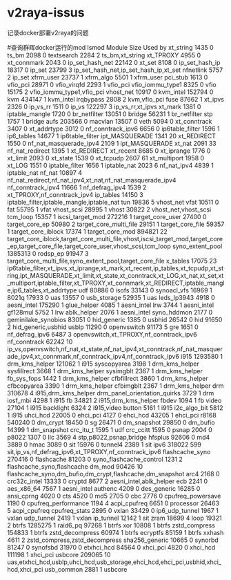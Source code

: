 # v2raya-issus
记录docker部署v2raya的问题

#查询群晖docker运行的mod
lsmod
Module                  Size  Used by
xt_string               1435  0 
ts_bm                   2098  0 
textsearch              2284  2 ts_bm,xt_string
xt_TPROXY               4955  0 
xt_connmark             2043  0 
ip_set_hash_net        22142  0 
xt_set                  8108  0 
ip_set_hash_ip         18317  0 
ip_set                 23799  3 ip_set_hash_net,ip_set_hash_ip,xt_set
nfnetlink               5757  2 ip_set
xfrm_user              23737  1 
xfrm_algo               5501  1 xfrm_user
pci_stub                1613  0 
vfio_pci               28971  0 
vfio_virqfd             2293  1 vfio_pci
vfio_iommu_type1        8325  0 
vfio                   15175  2 vfio_iommu_type1,vfio_pci
vhost_net              10917  0 
kvm_intel             152794  0 
kvm                   434147  1 kvm_intel
irqbypass               2808  2 kvm,vfio_pci
fuse                   87662  1 
xt_ipvs                 2326  0 
ip_vs_rr                1511  0 
ip_vs                 122297  3 ip_vs_rr,xt_ipvs
xt_mark                 1381  0 
iptable_mangle          1720  0 
br_netfilter           13051  0 
bridge                 56231  1 br_netfilter
stp                     1757  1 bridge
aufs                  203566  0 
macvlan                13507  0 
veth                    5094  0 
xt_conntrack            3407  0 
xt_addrtype             3012  0 
nf_conntrack_ipv6       6656  0 
ip6table_filter         1596  1 
ip6_tables             14677  1 ip6table_filter
ipt_MASQUERADE          1341  20 
xt_REDIRECT             1550  0 
nf_nat_masquerade_ipv4     2109  1 ipt_MASQUERADE
xt_nat                  2091  33 
nf_nat_redirect         1395  1 xt_REDIRECT
xt_recent               8685  0 
xt_iprange              1776  0 
xt_limit                2093  0 
xt_state                1539  0 
xt_tcpudp               2607  61 
xt_multiport            1958  0 
xt_LOG                  1551  0 
iptable_filter          1656  1 
iptable_nat             2023  6 
nf_nat_ipv4             4839  1 iptable_nat
nf_nat                 10897  4 nf_nat_redirect,nf_nat_ipv4,xt_nat,nf_nat_masquerade_ipv4
nf_conntrack_ipv4      11666  1 
nf_defrag_ipv4          1539  2 xt_TPROXY,nf_conntrack_ipv4
ip_tables              14150  3 iptable_filter,iptable_mangle,iptable_nat
tun                    19836  5 vhost_net
vfat                   10511  0 
fat                    55795  1 vfat
vhost_scsi             28995  1 
vhost                  30822  2 vhost_net,vhost_scsi
tcm_loop               15357  1 
iscsi_target_mod      272216  1 
target_core_user       27400  0 
target_core_ep         50980  2 
target_core_multi_file    29151  1 
target_core_file       59357  1 
target_core_iblock     17374  1 
target_core_mod       894821  22 target_core_iblock,target_core_multi_file,vhost,iscsi_target_mod,target_core_ep,target_core_file,target_core_user,vhost_scsi,tcm_loop
syno_extent_pool     1385313  0 
rodsp_ep               91947  3 target_core_multi_file,syno_extent_pool,target_core_file
x_tables               17075  23 ip6table_filter,xt_ipvs,xt_iprange,xt_mark,xt_recent,ip_tables,xt_tcpudp,xt_string,ipt_MASQUERADE,xt_limit,xt_state,xt_conntrack,xt_LOG,xt_nat,xt_set,xt_multiport,iptable_filter,xt_TPROXY,xt_connmark,xt_REDIRECT,iptable_mangle,ip6_tables,xt_addrtype
udf                    80886  0 
isofs                  33143  0 
synoacl_vfs            16969  1 
8021q                  17933  0 
uas                    13557  0 
usb_storage            52935  1 uas
leds_lp3943             4918  0 
aesni_intel           175290  1 
glue_helper             4085  1 aesni_intel
lrw                     3744  1 aesni_intel
gf128mul                5752  1 lrw
ablk_helper             2076  1 aesni_intel
syno_hddmon             2177  0 
geminilake_synobios    83051  0 
hid_generic             1385  0 
usbhid                 26542  0 
hid                    91650  2 hid_generic,usbhid
usblp                  11290  0 
openvswitch            91173  5 
gre                     1651  0 
nf_defrag_ipv6          6487  3 openvswitch,xt_TPROXY,nf_conntrack_ipv6
nf_conntrack           62242  10 ip_vs,openvswitch,nf_nat,xt_state,nf_nat_ipv4,xt_conntrack,nf_nat_masquerade_ipv4,xt_connmark,nf_conntrack_ipv4,nf_conntrack_ipv6
i915                 1293580  1 
drm_kms_helper        121062  1 i915
syscopyarea             3198  1 drm_kms_helper
sysfillrect             3668  1 drm_kms_helper
sysimgblt               2367  1 drm_kms_helper
fb_sys_fops             1442  1 drm_kms_helper
cfbfillrect             3860  1 drm_kms_helper
cfbcopyarea             3390  1 drm_kms_helper
cfbimgblt               2367  1 drm_kms_helper
drm                   310678  4 i915,drm_kms_helper
drm_panel_orientation_quirks     3729  1 drm
iosf_mbi                4298  1 i915
fb                     34821  2 i915,drm_kms_helper
fbdev                   1094  1 fb
video                  27104  1 i915
backlight               6324  2 i915,video
button                  5161  1 i915
i2c_algo_bit            5812  1 i915
uhci_hcd               22005  0 
ehci_pci                4127  0 
ehci_hcd               43205  1 ehci_pci
r8168                 540240  0 
dm_crypt               18450  0 
sg                     26471  0 
dm_snapshot            29850  0 
dm_bufio               14399  1 dm_snapshot
crc_itu_t               1595  1 udf
crc_ccitt               1595  0 
psnap                   2004  0 
p8022                   1307  0 
llc                     3569  4 stp,p8022,psnap,bridge
hfsplus                92606  0 
md4                     3889  0 
hmac                    3089  0 
sit                    15976  0 
tunnel4                 2389  1 sit
ipv6                  318022  599 sit,ip_vs,nf_defrag_ipv6,xt_TPROXY,nf_conntrack_ipv6
flashcache_syno       270416  0 
flashcache             81203  0 
syno_flashcache_control     1231  2 flashcache_syno,flashcache
dm_mod                 90426  10 flashcache_syno,dm_bufio,dm_crypt,flashcache,dm_snapshot
arc4                    2168  0 
crc32c_intel           13333  0 
cryptd                  8677  2 aesni_intel,ablk_helper
ecb                     2241  0 
aes_x86_64              7567  1 aesni_intel
authenc                 4209  0 
des_generic            16285  0 
ansi_cprng              4020  0 
cts                     4520  0 
md5                     2705  0 
cbc                     2776  0 
cpufreq_powersave       1190  0 
cpufreq_performance     1194  4 
acpi_cpufreq            6651  0 
processor              26463  5 acpi_cpufreq
cpufreq_stats           2895  0 
vxlan                  33429  0 
ip6_udp_tunnel          1967  1 vxlan
udp_tunnel              2419  1 vxlan
ip_tunnel              12142  1 sit
zram                   18699  4 
loop                   19321  2 
btrfs                1285275  1 
raid6_pq               97268  1 btrfs
xor                    10808  1 btrfs
zstd_compress         154833  1 btrfs
zstd_decompress        60974  1 btrfs
ecryptfs               85159  1 btrfs
xxhash                  4611  2 zstd_compress,zstd_decompress
sha256_generic         10665  0 
synorbd                81247  0 
synofsbd               31970  0 
etxhci_hcd             84564  0 
xhci_pci                4820  0 
xhci_hcd              111198  1 xhci_pci
usbcore               209065  10 uas,etxhci_hcd,usblp,uhci_hcd,usb_storage,ehci_hcd,ehci_pci,usbhid,xhci_hcd,xhci_pci
usb_common              2881  1 usbcore
